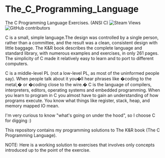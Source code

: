 # The_C_Programming_Language
The C Programming Language Exercises. (ANSI C)
![Steam Views](https://img.shields.io/steam/views/100)
![GitHub contributors](https://img.shields.io/github/contributors/omerhassan/The_C_Programming_Language)

C is a small, simple language.The design was controlled by a single person, rather than a committee,
and the result was a clean, consistent design with little baggage. The K&R book describes the
complete language and standard library, with numerous examples and exercises, in only 261 pages.
The simplicity of C made it relatively easy to learn and to port to different computers.


C is a middle-level PL (not a low-level PL, as most of the uninformed people say). When people talk about it you�ll hear
phrases like �coding to the metal,� or �coding close to the wire.� C is the language of compilers, interpreters, editors, 
operating systems and embedded programming. When you learn to program in C you almost have to gain an understanding of how
programs execute. You know what things like register, stack, heap, and memory mapped IO mean.

I'm very curious to know "what's going on under the hood", so I choose C for digging :)

This repository contains my programming solutions to The K&R book (The C Programming Language).

NOTE: Here is a working solution to exercises that involves only concepts introduced up to the point of the exercise. 
